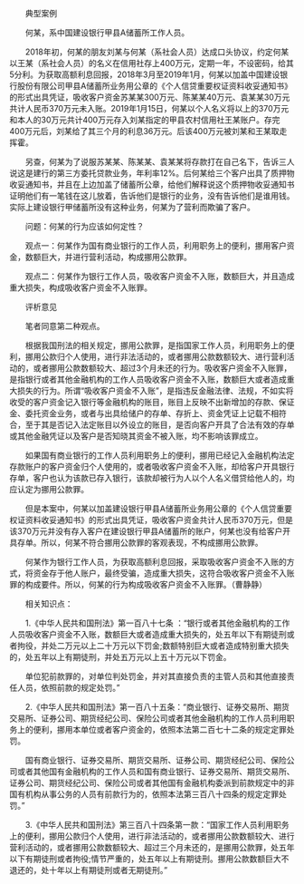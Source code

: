 　　典型案例

　　何某，系中国建设银行甲县A储蓄所工作人员。

　　2018年初，何某的朋友刘某与何某（系社会人员）达成口头协议，约定何某以王某（系社会人员）的名义在信用社存上400万元，定期一年，不设密码，给其5分利。为获取高额利息回报，2018年3月至2019年1月，何某以加盖中国建设银行股份有限公司甲县A储蓄所业务用公章的《个人信贷重要权证资料收妥通知书》的形式出具凭证，吸收客户资金苏某某300万元、陈某某40万元、袁某某30万元共计人民币370万元未入账。2019年1月15日，何某以个人名义将以上的370万元和本人的30万元共计400万元存入刘某指定的甲县农村信用社王某账户。存完400万元后，刘某给了其三个月的利息36万元。后该400万元被刘某和王某取走挥霍。

　　另查，何某为了说服苏某某、陈某某、袁某某将存款打在自己名下，告诉三人说这是建行的第三方委托贷款业务，年利率12%。后何某给三个客户出具了质押物收妥通知书，并且在上边加盖了储蓄所公章，给他们解释说这个质押物收妥通知书证明他们有一笔钱在这儿放着，告诉他们是银行的业务，没有告诉他们是谁用钱。实际上建设银行甲储蓄所没有这种业务，何某为了营利而欺骗了客户。

　　问题：何某的行为应该如何定性？

　　观点一：何某作为国有商业银行的工作人员，利用职务上的便利，挪用客户资金，数额巨大，并进行营利活动，构成挪用公款罪。

　　观点二：何某作为银行工作人员，吸收客户资金不入账，数额巨大，并且造成重大损失，构成吸收客户资金不入账罪。

　　评析意见

　　笔者同意第二种观点。

　　根据我国刑法的相关规定，挪用公款罪，是指国家工作人员，利用职务上的便利，挪用公款归个人使用，进行非法活动的，或者挪用公款数额较大、进行营利活动的，或者挪用公款数额较大、超过3个月未还的行为。吸收客户资金不入账罪，是指银行或者其他金融机构的工作人员吸收客户资金不入账，数额巨大或者造成重大损失的行为。所谓“吸收客户资金不入账”，是指违反金融法律、法规，不如实将收受的客户资金记入银行等金融机构的账目，账目上反映不出新增加的存款、保证金、委托资金业务，或者与出具给储户的存单、存折上、资金凭证上记载不相符合，至于其是否记入法定账目以外设立的账目，是否向客户开具了合法有效的存单或其他金融凭证以及客户是否知晓其资金不被入账，均不影响该罪成立。

　　如果国有商业银行的工作人员利用职务上的便利，挪用已经记入金融机构法定存款账户的客户资金归个人使用的，或者吸收客户资金不入账，却给客户开具银行存单，客户也认为该款已存入银行，该款却被行为人以个人名义借贷给他人的，均应认定为挪用公款罪。

　　但是本案中，何某以加盖建设银行甲县A储蓄所业务用公章的《个人信贷重要权证资料收妥通知书》的形式出具凭证，吸收客户资金共计人民币370万元，但是该370万元并没有存入客户在建设银行甲县A储蓄所的账户，何某也没有给客户开具存单。所以，何某不符合挪用公款罪的客观表现，不构成挪用公款罪。

　　何某作为银行工作人员，为获取高额利息回报，采取吸收客户资金不入账的方式，将资金存于他人账户，最终受骗，造成重大损失，这符合吸收客户资金不入账罪的构成要件。所以，何某的行为构成吸收客户资金不入账罪。（曹静静）

　　相关知识点：

　　1.《中华人民共和国刑法》第一百八十七条 ：“银行或者其他金融机构的工作人员吸收客户资金不入账，数额巨大或者造成重大损失的，处五年以下有期徒刑或者拘役，并处二万元以上二十万元以下罚金;数额特别巨大或者造成特别重大损失的，处五年以上有期徒刑，并处五万元以上五十万元以下罚金。

　　单位犯前款罪的，对单位判处罚金，并对其直接负责的主管人员和其他直接责任人员，依照前款的规定处罚。”

　　2.《中华人民共和国刑法》第一百八十五条：“商业银行、证券交易所、期货交易所、证券公司、期货经纪公司、保险公司或者其他金融机构的工作人员利用职务上的便利，挪用本单位或者客户资金的，依照本法第二百七十二条的规定定罪处罚。

　　国有商业银行、证券交易所、期货交易所、证券公司、期货经纪公司、保险公司或者其他国有金融机构的工作人员和国有商业银行、证券交易所、期货交易所、证券公司、期货经纪公司、保险公司或者其他国有金融机构委派到前款规定中的非国有机构从事公务的人员有前款行为的，依照本法第三百八十四条的规定定罪处罚。”

　　3.《中华人民共和国刑法》第三百八十四条第一款：“国家工作人员利用职务上的便利，挪用公款归个人使用，进行非法活动的，或者挪用公款数额较大、进行营利活动的，或者挪用公款数额较大、超过三个月未还的，是挪用公款罪，处五年以下有期徒刑或者拘役;情节严重的，处五年以上有期徒刑。挪用公款数额巨大不退还的，处十年以上有期徒刑或者无期徒刑。”